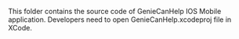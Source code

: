 This folder contains the source code of GenieCanHelp IOS Mobile application. Developers need to open GenieCanHelp.xcodeproj file in XCode.
